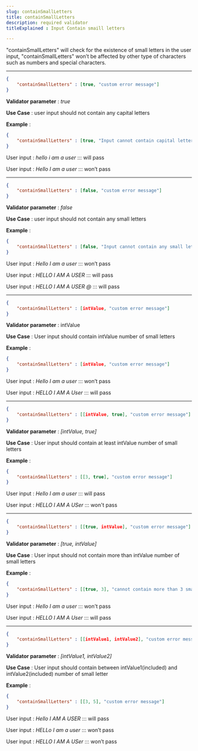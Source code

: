 ```yaml
---
slug: containSmallLetters
title: containSmallLetters
description: required validator
titleExplained : Input Contain smaill letters

---
```


"containSmallLetters" will check for the existence of small letters in the user input, "containSmallLetters" won’t be affected by other type of characters such as numbers and special characters.

---

```JSON
{
    "containSmallLetters" : [true, "custom error message"]
}
```

**Validator parameter** : _true_

**Use Case** : user input should not contain any capital letters

**Example** :

```JSON
{
    "containSmallLetters" : [true, "Input cannot contain capital letters"]
}
```

User input : _hello i am a user_ ::: will pass

User input : _Hello I am a user_ ::: won’t pass

---

```JSON
{
    "containSmallLetters" : [false, "custom error message"]
}
```

**Validator parameter** : _false_

**Use Case** : user input should not contain any small letters

**Example** :

```JSON
{
    "containSmallLetters" : [false, "Input cannot contain any small letters"]
}
```

User input : _Hello I am a user_ ::: won’t pass

User input : _HELLO I AM A USER_ ::: will pass

User input : _HELLO I AM A USER @_ ::: will pass

---

```JSON
{
    "containSmallLetters" : [intValue, "custom error message"]
}
```

**Validator parameter** : intValue

**Use Case** : User input should contain intValue number of small letters

**Example** :

```JSON
{
    "containSmallLetters" : [intValue, "custom error message"]
}
```

User input : _Hello I am a user_ ::: won’t pass

User input : _HELLO I AM A User_ ::: will pass

---

```JSON
{
    "containSmallLetters" : [[intValue, true], "custom error message"]
}
```

**Validator parameter** : _[intValue, true]_

**Use Case** : User input should contain at least intValue number of small letters

**Example** :

```JSON
{
    "containSmallLetters" : [[3, true], "custom error message"]
}
```

User input : _Hello I am a user_ ::: will pass

User input : _HELLO I AM A USer_ ::: won't pass

---

```JSON
{
    "containSmallLetters" : [[true, intValue], "custom error message"]
}
```

**Validator parameter** : _[true, intValue]_

**Use Case** : User input should not contain more than intValue number of small letters

**Example** :

```JSON
{
    "containSmallLetters" : [[true, 3], "cannot contain more than 3 small characters"]
}
```

User input : _Hello I am a user_ ::: won't pass

User input : _HELLO I AM A User_ ::: will pass

---

```JSON
{
    "containSmallLetters" : [[intValue1, intValue2], "custom error message"]
}
```

**Validator parameter** : _[intValue1, intValue2]_

**Use Case** : User input should contain between intValue1(included) and intValue2(included) number of small letter

**Example** :

```JSON
{
    "containSmallLetters" : [[3, 5], "custom error message"]
}
```

User input : _Hello I AM A USER_ ::: will pass

User input : _HELLo I am a user_ ::: won’t pass

User input : _HELLO I AM A USer_ ::: won’t pass
